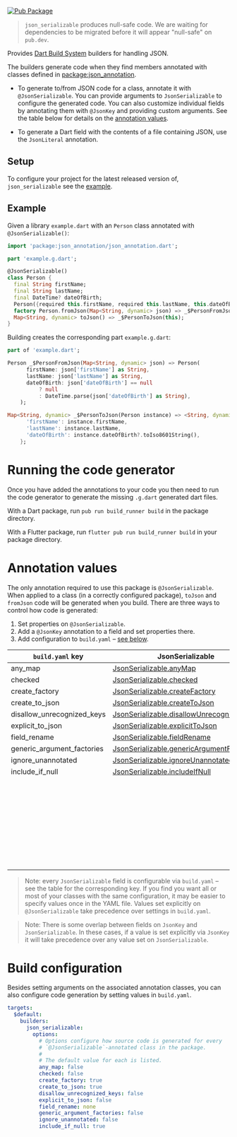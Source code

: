 [![Pub Package](https://img.shields.io/pub/v/json_serializable.svg)](https://pub.dev/packages/json_serializable)

> `json_serializable` produces null-safe code. We are waiting for dependencies
> to be migrated before it will appear "null-safe" on `pub.dev`.

Provides [Dart Build System] builders for handling JSON.

The builders generate code when they find members annotated with classes defined
in [package:json_annotation].

- To generate to/from JSON code for a class, annotate it with
  `@JsonSerializable`. You can provide arguments to `JsonSerializable` to
  configure the generated code. You can also customize individual fields by
  annotating them with `@JsonKey` and providing custom arguments. See the table
  below for details on the [annotation values](#annotation-values).

- To generate a Dart field with the contents of a file containing JSON, use the
  `JsonLiteral` annotation.

## Setup

To configure your project for the latest released version of,
`json_serializable` see the [example].

## Example

Given a library `example.dart` with an `Person` class annotated with
`@JsonSerializable()`:

```dart
import 'package:json_annotation/json_annotation.dart';

part 'example.g.dart';

@JsonSerializable()
class Person {
  final String firstName;
  final String lastName;
  final DateTime? dateOfBirth;
  Person({required this.firstName, required this.lastName, this.dateOfBirth});
  factory Person.fromJson(Map<String, dynamic> json) => _$PersonFromJson(json);
  Map<String, dynamic> toJson() => _$PersonToJson(this);
}
```

Building creates the corresponding part `example.g.dart`:

```dart
part of 'example.dart';

Person _$PersonFromJson(Map<String, dynamic> json) => Person(
      firstName: json['firstName'] as String,
      lastName: json['lastName'] as String,
      dateOfBirth: json['dateOfBirth'] == null
          ? null
          : DateTime.parse(json['dateOfBirth'] as String),
    );

Map<String, dynamic> _$PersonToJson(Person instance) => <String, dynamic>{
      'firstName': instance.firstName,
      'lastName': instance.lastName,
      'dateOfBirth': instance.dateOfBirth?.toIso8601String(),
    };
```

# Running the code generator

Once you have added the annotations to your code you then need to run the 
code generator to generate the missing `.g.dart` generated dart files.


With a Dart package, run `pub run build_runner build` in the package directory.

With a Flutter package, run `flutter pub run build_runner build` in your package
directory.

# Annotation values

The only annotation required to use this package is `@JsonSerializable`. When
applied to a class (in a correctly configured package), `toJson` and `fromJson`
code will be generated when you build. There are three ways to control how code
is generated:

1. Set properties on `@JsonSerializable`.
2. Add a `@JsonKey` annotation to a field and set properties there.
3. Add configuration to `build.yaml` – [see below](#build-configuration).

| `build.yaml` key           | JsonSerializable                            | JsonKey                     |
| -------------------------- | ------------------------------------------- | --------------------------- |
| any_map                    | [JsonSerializable.anyMap]                   |                             |
| checked                    | [JsonSerializable.checked]                  |                             |
| create_factory             | [JsonSerializable.createFactory]            |                             |
| create_to_json             | [JsonSerializable.createToJson]             |                             |
| disallow_unrecognized_keys | [JsonSerializable.disallowUnrecognizedKeys] |                             |
| explicit_to_json           | [JsonSerializable.explicitToJson]           |                             |
| field_rename               | [JsonSerializable.fieldRename]              |                             |
| generic_argument_factories | [JsonSerializable.genericArgumentFactories] |                             |
| ignore_unannotated         | [JsonSerializable.ignoreUnannotated]        |                             |
| include_if_null            | [JsonSerializable.includeIfNull]            | [JsonKey.includeIfNull]     |
|                            |                                             | [JsonKey.defaultValue]      |
|                            |                                             | [JsonKey.disallowNullValue] |
|                            |                                             | [JsonKey.fromJson]          |
|                            |                                             | [JsonKey.ignore]            |
|                            |                                             | [JsonKey.name]              |
|                            |                                             | [JsonKey.required]          |
|                            |                                             | [JsonKey.toJson]            |
|                            |                                             | [JsonKey.unknownEnumValue]  |

[JsonSerializable.anyMap]: https://pub.dev/documentation/json_annotation/latest/json_annotation/JsonSerializable/anyMap.html
[JsonSerializable.checked]: https://pub.dev/documentation/json_annotation/latest/json_annotation/JsonSerializable/checked.html
[JsonSerializable.createFactory]: https://pub.dev/documentation/json_annotation/latest/json_annotation/JsonSerializable/createFactory.html
[JsonSerializable.createToJson]: https://pub.dev/documentation/json_annotation/latest/json_annotation/JsonSerializable/createToJson.html
[JsonSerializable.disallowUnrecognizedKeys]: https://pub.dev/documentation/json_annotation/latest/json_annotation/JsonSerializable/disallowUnrecognizedKeys.html
[JsonSerializable.explicitToJson]: https://pub.dev/documentation/json_annotation/latest/json_annotation/JsonSerializable/explicitToJson.html
[JsonSerializable.fieldRename]: https://pub.dev/documentation/json_annotation/latest/json_annotation/JsonSerializable/fieldRename.html
[JsonSerializable.genericArgumentFactories]: https://pub.dev/documentation/json_annotation/latest/json_annotation/JsonSerializable/genericArgumentFactories.html
[JsonSerializable.ignoreUnannotated]: https://pub.dev/documentation/json_annotation/latest/json_annotation/JsonSerializable/ignoreUnannotated.html
[JsonSerializable.includeIfNull]: https://pub.dev/documentation/json_annotation/latest/json_annotation/JsonSerializable/includeIfNull.html
[JsonKey.includeIfNull]: https://pub.dev/documentation/json_annotation/latest/json_annotation/JsonKey/includeIfNull.html
[JsonKey.defaultValue]: https://pub.dev/documentation/json_annotation/latest/json_annotation/JsonKey/defaultValue.html
[JsonKey.disallowNullValue]: https://pub.dev/documentation/json_annotation/latest/json_annotation/JsonKey/disallowNullValue.html
[JsonKey.fromJson]: https://pub.dev/documentation/json_annotation/latest/json_annotation/JsonKey/fromJson.html
[JsonKey.ignore]: https://pub.dev/documentation/json_annotation/latest/json_annotation/JsonKey/ignore.html
[JsonKey.name]: https://pub.dev/documentation/json_annotation/latest/json_annotation/JsonKey/name.html
[JsonKey.required]: https://pub.dev/documentation/json_annotation/latest/json_annotation/JsonKey/required.html
[JsonKey.toJson]: https://pub.dev/documentation/json_annotation/latest/json_annotation/JsonKey/toJson.html
[JsonKey.unknownEnumValue]: https://pub.dev/documentation/json_annotation/latest/json_annotation/JsonKey/unknownEnumValue.html

> Note: every `JsonSerializable` field is configurable via `build.yaml` –
> see the table for the corresponding key.
> If you find you want all or most of your classes with the same configuration,
> it may be easier to specify values once in the YAML file. Values set
> explicitly on `@JsonSerializable` take precedence over settings in
> `build.yaml`.

> Note: There is some overlap between fields on `JsonKey` and
> `JsonSerializable`. In these cases, if a value is set explicitly via `JsonKey`
> it will take precedence over any value set on `JsonSerializable`.  

# Build configuration

Besides setting arguments on the associated annotation classes, you can also
configure code generation by setting values in `build.yaml`.

```yaml
targets:
  $default:
    builders:
      json_serializable:
        options:
          # Options configure how source code is generated for every
          # `@JsonSerializable`-annotated class in the package.
          #
          # The default value for each is listed.
          any_map: false
          checked: false
          create_factory: true
          create_to_json: true
          disallow_unrecognized_keys: false
          explicit_to_json: false
          field_rename: none
          generic_argument_factories: false
          ignore_unannotated: false
          include_if_null: true
```

[example]: https://github.com/google/json_serializable.dart/tree/master/example
[dart build system]: https://github.com/dart-lang/build
[package:json_annotation]: https://pub.dev/packages/json_annotation
